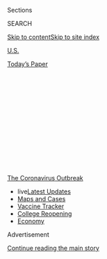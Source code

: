 <div id="app">

<div>

<div>

<div>

<div class="NYTAppHideMasthead css-1q2w90k e1suatyy0">

<div class="section css-ui9rw0 e1suatyy2">

<div class="css-eph4ug er09x8g0">

<div class="css-6n7j50">

</div>

<span class="css-1dv1kvn">Sections</span>

<div class="css-10488qs">

<span class="css-1dv1kvn">SEARCH</span>

</div>

[Skip to content](#site-content)[Skip to site
index](#site-index)

</div>

<div id="masthead-section-label" class="css-1wr3we4 eaxe0e00">

[U.S.](https://www.nytimes3xbfgragh.onion/section/us)

</div>

<div class="css-10698na e1huz5gh0">

</div>

</div>

<div id="masthead-bar-one" class="section hasLinks css-15hmgas e1csuq9d3">

<div class="css-uqyvli e1csuq9d0">

</div>

<div class="css-1uqjmks e1csuq9d1">

</div>

<div class="css-9e9ivx">

[](https://myaccount.nytimes3xbfgragh.onion/auth/login?response_type=cookie&client_id=vi)

</div>

<div class="css-1bvtpon e1csuq9d2">

[Today’s
Paper](https://www.nytimes3xbfgragh.onion/section/todayspaper)

</div>

</div>

</div>

</div>

<div data-aria-hidden="false">

<div id="site-content" data-role="main">

<div>

<div class="css-1aor85t" style="opacity:0.000000001;z-index:-1;visibility:hidden">

<div class="css-1hqnpie">

<div class="css-epjblv">

<span class="css-17xtcya">[U.S.](/section/us)</span><span class="css-x15j1o">|</span><span class="css-fwqvlz">Newsom
Order Would Keep Most California Schools
Online</span>

</div>

<div class="css-k008qs">

<div class="css-1iwv8en">

<span class="css-18z7m18"></span>

<div>

</div>

</div>

<span class="css-1n6z4y">https://nyti.ms/32uOzYU</span>

<div class="css-1705lsu">

<div class="css-4xjgmj">

<div class="css-4skfbu" data-role="toolbar" data-aria-label="Social Media Share buttons, Save button, and Comments Panel with current comment count" data-testid="share-tools">

  - 
  - 
  - 
  - 
    
    <div class="css-6n7j50">
    
    </div>

  - 

</div>

</div>

</div>

</div>

</div>

</div>

<div id="NYT_TOP_BANNER_REGION" class="css-13pd83m">

<div>

<div id="styln-prism-menu-1592847958612" class="section interactive-content interactive-size-medium css-1edisqu">

<div class="css-17ih8de interactive-body">

<div id="scroll-container" class="css-1gj85ro">

[<span class="styln-title-wrap"><span class="css-1pje3qr">The
Coronavirus</span><span class="css-1pje3qr">
Outbreak</span></span>](https://www.nytimes3xbfgragh.onion/news-event/coronavirus?action=click&pgtype=Article&state=default&region=TOP_BANNER&context=storylines_menu)

  - <span class="css-kqxiym" data-emphasize="true">live</span>[Latest
    Updates](https://www.nytimes3xbfgragh.onion/2020/08/04/world/coronavirus-cases.html?action=click&pgtype=Article&state=default&region=TOP_BANNER&context=storylines_menu)
  - [Maps and
    Cases](https://www.nytimes3xbfgragh.onion/interactive/2020/us/coronavirus-us-cases.html?action=click&pgtype=Article&state=default&region=TOP_BANNER&context=storylines_menu)
  - [Vaccine
    Tracker](https://www.nytimes3xbfgragh.onion/interactive/2020/science/coronavirus-vaccine-tracker.html?action=click&pgtype=Article&state=default&region=TOP_BANNER&context=storylines_menu)
  - [College
    Reopening](https://www.nytimes3xbfgragh.onion/2020/08/02/us/covid-college-reopening.html?action=click&pgtype=Article&state=default&region=TOP_BANNER&context=storylines_menu)
  - [Economy](https://www.nytimes3xbfgragh.onion/live/2020/08/04/business/stock-market-today-coronavirus?action=click&pgtype=Article&state=default&region=TOP_BANNER&context=storylines_menu)

</div>

</div>

</div>

</div>

</div>

<div id="top-wrapper" class="css-1sy8kpn">

<div id="top-slug" class="css-l9onyx">

Advertisement

</div>

[Continue reading the main
story](#after-top)

<div class="ad top-wrapper" style="text-align:center;height:100%;display:block;min-height:250px">

<div id="top" class="place-ad" data-position="top" data-size-key="top">

</div>

</div>

<div id="after-top">

</div>

</div>

<div>

<div id="sponsor-wrapper" class="css-1hyfx7x">

<div id="sponsor-slug" class="css-19vbshk">

Supported by

</div>

[Continue reading the main
story](#after-sponsor)

<div id="sponsor" class="ad sponsor-wrapper" style="text-align:center;height:100%;display:block">

</div>

<div id="after-sponsor">

</div>

</div>

<div class="css-186x18t">

</div>

<div class="css-1vkm6nb ehdk2mb0">

# Newsom Order Would Keep Most California Schools Online

</div>

Districts in counties with rising caseloads will be required to teach
remotely until conditions improve.

<div class="css-79elbk" data-testid="photoviewer-wrapper">

<div class="css-z3e15g" data-testid="photoviewer-wrapper-hidden">

</div>

<div class="css-1a48zt4 ehw59r15" data-testid="photoviewer-children">

![<span class="css-16f3y1r e13ogyst0" data-aria-hidden="true">Students
at Buena Vista Middle School in San Francisco in February before the
coronavirus outbreak forced school buildings to
close.</span><span class="css-cnj6d5 e1z0qqy90" itemprop="copyrightHolder"><span class="css-1ly73wi e1tej78p0">Credit...</span><span><span>Jim
Wilson/The New York
Times</span></span></span>](https://static01.graylady3jvrrxbe.onion/images/2020/07/17/us/17virus-calschools/17virus-calschools-articleLarge.jpg?quality=75&auto=webp&disable=upscale)

</div>

</div>

<div class="css-18e8msd">

<div class="css-vp77d3 epjyd6m0">

<div class="css-hus3qt ey68jwv0" data-aria-hidden="true">

[![Jill
Cowan](https://static01.graylady3jvrrxbe.onion/images/2018/12/10/multimedia/author-jill-cowan/author-jill-cowan-thumbLarge.png
"Jill Cowan")](https://www.nytimes3xbfgragh.onion/by/jill-cowan)

</div>

<div class="css-1baulvz">

By [<span class="css-1baulvz last-byline" itemprop="name">Jill
Cowan</span>](https://www.nytimes3xbfgragh.onion/by/jill-cowan)

</div>

</div>

  - 
    
    <div class="css-ld3wwf e16638kd2">
    
    Published July 17, 2020Updated July 24,
    2020
    
    </div>

  - 
    
    <div class="css-4xjgmj">
    
    <div class="css-pvvomx" data-role="toolbar" data-aria-label="Social Media Share buttons, Save button, and Comments Panel with current comment count" data-testid="share-tools">
    
      - 
      - 
      - 
      - 
        
        <div class="css-6n7j50">
        
        </div>
    
      - 
    
    </div>
    
    </div>

</div>

</div>

<div class="section meteredContent css-1r7ky0e" name="articleBody" itemprop="articleBody">

<div class="css-1fanzo5 StoryBodyCompanionColumn">

<div class="css-53u6y8">

LOS ANGELES — Responding to [soaring coronavirus
infections](https://www.nytimes3xbfgragh.onion/interactive/2020/us/california-coronavirus-cases.html)
and growing concern from teachers, Gov. Gavin Newsom of
[California](https://www.nytimes3xbfgragh.onion/2020/07/24/us/ca-schools-reopening.html)
announced new rules on Friday that would force many of the state’s
districts to teach remotely when school starts next month.

More than 80 percent of the state’s population lives in counties that
would currently not qualify for
[schools](https://www.nytimes3xbfgragh.onion/2020/07/24/us/ca-schools-reopening.html)
to reopen based on their surging caseloads and hospitalization rates.
The rules would also require most students to wear masks in classrooms
and force schools that do hold in-person classes to shut down if enough
students or employees test positive for the virus.

“We all prefer in-classroom instruction for all the obvious reasons,”
Mr. Newsom said, “but only if it can be done safely.”

</div>

</div>

<div>

</div>

<div class="css-1fanzo5 StoryBodyCompanionColumn">

<div class="css-53u6y8">

The announcement comes at the end of a week in which many school
districts across the state and the country, including California’s two
largest, [Los Angeles and San
Diego](https://www.nytimes3xbfgragh.onion/2020/07/13/us/lausd-san-diego-school-reopening.html),
abandoned plans for in-person instruction, saying they would start the
school year remotely, and in which California announced [a sweeping
rollback](https://www.nytimes3xbfgragh.onion/2020/07/14/us/california-counties-reopening.html)
of plans to reopen businesses.

</div>

</div>

<div class="css-1fanzo5 StoryBodyCompanionColumn">

<div class="css-53u6y8">

*\[Sign up* [*for California
Today*](https://www.nytimes3xbfgragh.onion/newsletters/california-today)*,
our newsletter from the Golden State.\]*

Education leaders in Houston, Atlanta, Nashville, Arlington, Va., and
Broward County, Fla., also said this week that they planned to open the
academic year online, despite [pressure from President
Trump](https://www.nytimes3xbfgragh.onion/2020/07/14/us/coronavirus-schools-fall.html)
and some Republican governors who want students in their classrooms five
days a week.

In Texas, where state officials had previously put limits on online
schooling, [new
guidelines](https://pbs.twimg.com/media/EdI6_hZWkAAG24Y.jpg) were issued
Friday that would allow as many as eight weeks of online-only
instruction when schools return next month.

And leaders of Chicago’s public school system, the nation’s
third-largest district after New York and Los Angeles, said on Friday
that they were planning for a mix of in-person and online classes. But
they stressed that the announcement was a tentative framework, with a
final plan expected in August. New York City schools are also planning
an in-person and online mix.

The California rules announced on Friday would require schools in
counties that the state has put on a “watchlist” — [based on
indicators](https://www.cdph.ca.gov/Programs/CID/DCDC/Pages/COVID-19/COVID19CountyDataTable.aspx)
that include new infections per capita, the test positivity rate and the
hospitalization rate — to teach online until conditions improve.
Currently, 33 of the state’s 58 counties, including many of the most
populated, [are on the
list](https://www.cdph.ca.gov/Programs/CID/DCDC/Pages/COVID-19/CountyMonitoringDataStep2.aspx).

</div>

</div>

<div class="css-1fanzo5 StoryBodyCompanionColumn">

<div class="css-53u6y8">

Counties would have to be off the list for at least two weeks before
their classrooms would be allowed to reopen, but the decision would
still be up to local officials on whether to resume in-person classes,
the governor
said.

<div id="NYT_MAIN_CONTENT_1_REGION" class="css-9tf9ac">

<div>

<div id="styln-covid-updates-world" class="section interactive-content interactive-size-medium css-1ftcdic">

<div class="css-17ih8de interactive-body">

<div id="styln-briefing-block" data-asset-id="QXJ0aWNsZTpueXQ6Ly9hcnRpY2xlLzNhNGMwYWI5LWIwY2QtNWQwOS1hZTgwLTdjMGU3ZTA1OWQ2OA==">

<div class="briefing-block-header-section">

# [Latest Updates: Global Coronavirus Outbreak](https://www.nytimes3xbfgragh.onion/2020/08/04/world/coronavirus-cases.html?action=click&pgtype=Article&state=default&region=MAIN_CONTENT_1&context=storylines_live_updates)

<div class="briefing-block-ts">

Updated 2020-08-04T22:07:26.192Z

</div>

</div>

  - [As talks drag on, McConnell signals openness to jobless aid
    extension that Republicans have
    opposed.](https://www.nytimes3xbfgragh.onion/2020/08/04/world/coronavirus-cases.html?action=click&pgtype=Article&state=default&region=MAIN_CONTENT_1&context=storylines_live_updates#link-2daa96b5)
  - [Novavax sees encouraging results from two studies of its
    experimental
    vaccine.](https://www.nytimes3xbfgragh.onion/2020/08/04/world/coronavirus-cases.html?action=click&pgtype=Article&state=default&region=MAIN_CONTENT_1&context=storylines_live_updates#link-1228a480)
  - [Public and private schools in Maryland and elsewhere are divided
    over in-person
    instruction.](https://www.nytimes3xbfgragh.onion/2020/08/04/world/coronavirus-cases.html?action=click&pgtype=Article&state=default&region=MAIN_CONTENT_1&context=storylines_live_updates#link-4825b93)

<div class="briefing-block-footer">

<div class="briefing-block-footer-meta">

[See more
updates](https://www.nytimes3xbfgragh.onion/2020/08/04/world/coronavirus-cases.html?action=click&pgtype=Article&state=default&region=MAIN_CONTENT_1&context=storylines_live_updates)

</div>

<div class="briefing-block-briefinglinks">

<span>More live coverage:</span>
[Markets](https://www.nytimes3xbfgragh.onion/live/2020/08/04/business/stock-market-today-coronavirus?action=click&pgtype=Article&state=default&region=MAIN_CONTENT_1&context=storylines_live_updates)

</div>

</div>

</div>

</div>

</div>

</div>

</div>

Many districts in those counties had already said they would start the
academic year online, including San Francisco, Oakland, Sacramento, Long
Beach, Santa Ana and San Bernardino. But at least a few districts that
had planned to hold in-person classes would be required to switch.

“Quite frankly, we are going to have to pivot, which is my new least
favorite word,” said Eimear O’Farrell, the superintendent of Clovis
Unified School District in Fresno County, which is on the watchlist.

On Wednesday, the [Central Valley
district](https://www.cusd.com/CUSDAt-A-Glance.aspx) with about 43,000
students [had rolled
out](https://www.fresnobee.com/news/coronavirus/article244300057.html)
what Ms. O’Farrell described as a painstakingly developed plan to
welcome students back to classrooms in August.

“It is a challenge and a source of frustration for us,” she said in a
virtual news conference on Friday afternoon. “Every superintendent has
been aiming to get this information out in time.”

The statewide rules would also require teachers and staff members in
schools that are allowed to reopen to maintain six feet of physical
distance with one another and children, and mandate masks for students
in third grade and up. Younger children would be encouraged but not
required to wear face coverings, and all children would be encouraged to
maintain six feet of distance.

The guidelines recommend that school employees be tested regularly for
the coronavirus, something teachers across the country have been pushing
for, although the federal Centers for Disease Control and Prevention has
said doing so [is not
necessary](https://www.cdc.gov/coronavirus/2019-ncov/community/schools-childcare/k-12-testing.html),
and scaling up testing has been a challenge.

</div>

</div>

<div class="css-1fanzo5 StoryBodyCompanionColumn">

<div class="css-53u6y8">

Mr. Newsom’s unveiling of a statewide framework for schools marked a
contrast to his usual reluctance to apply one set of policies for all of
California, which he has often described as a kind of [nation-state unto
itself](https://www.nytimes3xbfgragh.onion/2020/04/14/us/california-coronavirus-newsom-nation-state.html),
with roughly 40 million residents spread across a vast and varied
geography.

By and large, [Californians have said they are
supportive](https://www.nytimes3xbfgragh.onion/2020/06/04/us/california-newsom-coronavirus.html)
of restrictions aimed at curbing the spread of the virus. But Mr. Newsom
has been hesitant to impose statewide orders, instead repeating that
“localism is determinative” and allowing counties to drive much of
their own reopening.

The results have been at times confusing for residents attempting to
navigate [a patchwork of
restrictions](https://www.nytimes3xbfgragh.onion/article/coronavirus-california-reopening-phases.html)
— though on Monday, in response to climbing numbers of new cases and
shrinking hospital capacity in some areas, he announced the most
[sweeping statewide
rollback](https://www.nytimes3xbfgragh.onion/2020/07/14/us/california-counties-reopening.html)
yet of efforts to reopen many businesses.

Still, the state’s efforts have met pushback from conservative
officials, largely in more rural parts of the state where the virus has
hit less hard, but also in some populous counties.

In Orange County, where local officials have taken public stances
[against many of the state’s
restrictions](https://www.nytimes3xbfgragh.onion/aponline/2020/07/14/us/ap-us-virus-outbreak-school-politics.html),
the [Board of Education voted this week to
recommend](https://www.ocregister.com/2020/07/15/wagner-chau-back-away-from-controversial-school-board-recommendation/)
that schools reopen without requiring students to wear masks — a
decision that sparked widespread outcry. But the board is largely
advisory and does not carry authority over the county’s more than two
dozen districts, and many education leaders there have said they will
adhere to state and county public health
recommendations.

<div id="NYT_MAIN_CONTENT_3_REGION" class="css-9tf9ac">

<div>

<div id="styln-prism-freeform-1594220623585" class="section interactive-content interactive-size-medium css-1ftcdic">

<div class="css-17ih8de interactive-body">

<div id="prism-freeform-block-85410" class="css-19mumt8" data-role="complementary" data-storyline="The Coronavirus Outbreak" data-truncated="true" tabindex="0">

<div class="css-a8d9oz">

<div class="css-eb027h">

[](https://www.nytimes3xbfgragh.onion/news-event/coronavirus?action=click&pgtype=Article&state=default&region=MAIN_CONTENT_3&context=storylines_faq)

### The Coronavirus Outbreak ›

#### Frequently Asked Questions

Updated August 4, 2020

  - #### I have antibodies. Am I now immune?
    
      - As of right now,[that seems likely, for at least several
        months.](https://www.nytimes3xbfgragh.onion/2020/07/22/health/covid-antibodies-herd-immunity.html?action=click&pgtype=Article&state=default&region=MAIN_CONTENT_3&context=storylines_faq)
        There have been frightening accounts of people suffering what
        seems to be a second bout of Covid-19. But experts say these
        patients may have a drawn-out course of infection, with the
        virus taking a slow toll weeks to months after initial exposure.
        People infected with the coronavirus typically
        [produce](https://www.nature.com/articles/s41586-020-2456-9)
        immune molecules called antibodies, which are [protective
        proteins made in response to an
        infection](https://www.nytimes3xbfgragh.onion/2020/05/07/health/coronavirus-antibody-prevalence.html?action=click&pgtype=Article&state=default&region=MAIN_CONTENT_3&context=storylines_faq)[.
        These antibodies
        may](https://www.nytimes3xbfgragh.onion/2020/05/07/health/coronavirus-antibody-prevalence.html?action=click&pgtype=Article&state=default&region=MAIN_CONTENT_3&context=storylines_faq)
        last in the body [only two to three
        months](https://www.nature.com/articles/s41591-020-0965-6),
        which may seem worrisome, but that’s perfectly normal after an
        acute infection subsides, said Dr. Michael Mina, an immunologist
        at Harvard University. It may be possible to get the coronavirus
        again, but it’s highly unlikely that it would be possible in a
        short window of time from initial infection or make people
        sicker the second time.

  - #### I’m a small-business owner. Can I get relief?
    
      - The [stimulus bills enacted in
        March](https://www.nytimes3xbfgragh.onion/article/small-business-loans-stimulus-grants-freelancers-coronavirus.html?action=click&pgtype=Article&state=default&region=MAIN_CONTENT_3&context=storylines_faq)
        offer help for the millions of American small businesses. Those
        eligible for aid are businesses and nonprofit organizations with
        fewer than 500 workers, including sole proprietorships,
        independent contractors and freelancers. Some larger companies
        in some industries are also eligible. The help being offered,
        which is being managed by the Small Business Administration,
        includes the Paycheck Protection Program and the Economic Injury
        Disaster Loan program. But lots of folks have [not yet seen
        payouts.](https://www.nytimes3xbfgragh.onion/interactive/2020/05/07/business/small-business-loans-coronavirus.html?action=click&pgtype=Article&state=default&region=MAIN_CONTENT_3&context=storylines_faq)
        Even those who have received help are confused: The rules are
        draconian, and some are stuck sitting on [money they don’t know
        how to
        use.](https://www.nytimes3xbfgragh.onion/2020/05/02/business/economy/loans-coronavirus-small-business.html?action=click&pgtype=Article&state=default&region=MAIN_CONTENT_3&context=storylines_faq)
        Many small-business owners are getting less than they expected
        or [not hearing anything at
        all.](https://www.nytimes3xbfgragh.onion/2020/06/10/business/Small-business-loans-ppp.html?action=click&pgtype=Article&state=default&region=MAIN_CONTENT_3&context=storylines_faq)

  - #### What are my rights if I am worried about going back to work?
    
      - Employers have to provide [a safe
        workplace](https://www.osha.gov/SLTC/covid-19/standards.html)
        with policies that protect everyone equally. [And if one of your
        co-workers tests positive for the coronavirus, the
        C.D.C.](https://www.nytimes3xbfgragh.onion/article/coronavirus-money-unemployment.html?action=click&pgtype=Article&state=default&region=MAIN_CONTENT_3&context=storylines_faq)
        has said that [employers should tell their
        employees](https://www.cdc.gov/coronavirus/2019-ncov/community/guidance-business-response.html)
        -- without giving you the sick employee’s name -- that they may
        have been exposed to the virus.

  - #### Should I refinance my mortgage?
    
      - [It could be a good
        idea,](https://www.nytimes3xbfgragh.onion/article/coronavirus-money-unemployment.html?action=click&pgtype=Article&state=default&region=MAIN_CONTENT_3&context=storylines_faq)
        because mortgage rates have [never been
        lower.](https://www.nytimes3xbfgragh.onion/2020/07/16/business/mortgage-rates-below-3-percent.html?action=click&pgtype=Article&state=default&region=MAIN_CONTENT_3&context=storylines_faq)
        Refinancing requests have pushed mortgage applications to some
        of the highest levels since 2008, so be prepared to get in line.
        But defaults are also up, so if you’re thinking about buying a
        home, be aware that some lenders have tightened their standards.

  - #### What is school going to look like in September?
    
      - It is unlikely that many schools will return to a normal
        schedule this fall, requiring the grind of [online
        learning](https://www.nytimes3xbfgragh.onion/2020/06/05/us/coronavirus-education-lost-learning.html?action=click&pgtype=Article&state=default&region=MAIN_CONTENT_3&context=storylines_faq),
        [makeshift child
        care](https://www.nytimes3xbfgragh.onion/2020/05/29/us/coronavirus-child-care-centers.html?action=click&pgtype=Article&state=default&region=MAIN_CONTENT_3&context=storylines_faq)
        and [stunted
        workdays](https://www.nytimes3xbfgragh.onion/2020/06/03/business/economy/coronavirus-working-women.html?action=click&pgtype=Article&state=default&region=MAIN_CONTENT_3&context=storylines_faq)
        to continue. California’s two largest public school districts —
        Los Angeles and San Diego — said on July 13, that [instruction
        will be remote-only in the
        fall](https://www.nytimes3xbfgragh.onion/2020/07/13/us/lausd-san-diego-school-reopening.html?action=click&pgtype=Article&state=default&region=MAIN_CONTENT_3&context=storylines_faq),
        citing concerns that surging coronavirus infections in their
        areas pose too dire a risk for students and teachers. Together,
        the two districts enroll some 825,000 students. They are the
        largest in the country so far to abandon plans for even a
        partial physical return to classrooms when they reopen in
        August. For other districts, the solution won’t be an
        all-or-nothing approach. [Many
        systems](https://bioethics.jhu.edu/research-and-outreach/projects/eschool-initiative/school-policy-tracker/),
        including the nation’s largest, New York City, are devising
        [hybrid
        plans](https://www.nytimes3xbfgragh.onion/2020/06/26/us/coronavirus-schools-reopen-fall.html?action=click&pgtype=Article&state=default&region=MAIN_CONTENT_3&context=storylines_faq)
        that involve spending some days in classrooms and other days
        online. There’s no national policy on this yet, so check with
        your municipal school system regularly to see what is happening
        in your
community.

<div id="styln-survey-component-85410" class="styln-survey-component" data-surveyname="faq" data-surveystoryline="coronavirus">

</div>

</div>

<div class="css-6mllg9">

</div>

<div class="css-pmm6ed">

<span class="css-5gimkt"></span>

</div>

</div>

</div>

</div>

</div>

</div>

</div>

That difficulty is mirrored at the federal level, where guidance on the
safety of reopening schools has been unsteady.

On Friday, the C.D.C. postponed releasing new guidance amid a clash with
Mr. Trump, who this month criticized the agency’s proposed school
reopening guidelines as [“very tough and
expensive.”](https://www.nytimes3xbfgragh.onion/2020/07/08/us/politics/trump-schools-reopening.html)
A copy of the draft rules to which Mr. Trump apparently objected,
outlined in a [document obtained by The New York
Times](https://www.nytimes3xbfgragh.onion/2020/07/10/us/politics/trump-schools-reopening.html)
and marked “For Internal Use Only,” warned that fully reopening schools
remained “the highest risk” for spreading the virus.

</div>

</div>

<div class="css-1fanzo5 StoryBodyCompanionColumn">

<div class="css-53u6y8">

But without being able to send their children to school, parents must
shoulder huge burdens, which affects their ability to work. Tens of
millions of school children are [falling behind
academically](https://www.nytimes3xbfgragh.onion/2020/06/05/us/coronavirus-education-lost-learning.html),
and the trends will widen existing socioeconomic gaps.

Some educators [are fearful and angry about the prospect of returning to
schools](https://www.nytimes3xbfgragh.onion/2020/07/11/us/virus-teachers-classrooms.html)
with unanswered questions. The 310,000-member California Teachers
Association [urged state
leaders](https://aarjb2jw4n53e35fhbquj418-wpengine.netdna-ssl.com/wp-content/uploads/2020/07/CTA-Elected-Leaders-COVID-Letter-7.8.20.pdf)
this month to require districts to start the year “under robust distance
learning protocols” and described even a hybrid model as “high-risk.”

On Friday, the president of the California Federation of Teachers, which
represents 120,000 school employees, said the state’s new guidelines did
not go far enough to protect them. He objected to the state’s
willingness to allow waivers for some schools in counties on the
watchlist, as well as the lack of mandatory social distancing and
testing for all students.

“This updated guidance still allows for an ‘acceptable amount of harm’
to come to our students, their families and our education
professionals,” the president, Jeff Freitas, said in a statement,
demanding that schools across California continue to provide remote
learning until “the governor can ensure adequate safety measures
throughout the state.”

Erin Springer, who teaches fifth grade at a charter school in Inglewood,
said that starting the new year with remote learning has felt inevitable
since the beginning of summer. She said she wished the call had been
made sooner, so that she and her colleagues could have prepared.

“Almost every teacher I know felt like we were just wasting time,” Ms.
Springer said.

Mr. Newsom emphasized that education officials across the state would be
working hard to ensure that all students would have access to “rigorous
distance learning,” including access to devices and connectivity and
live interactions every day with teachers and other students.

He added that leaders would pay specific attention to students who are
homeless, in the foster care system, or who are English language
learners. The state, he said, has put $5.3 billion in additional money
toward those efforts.

</div>

</div>

<div class="css-1fanzo5 StoryBodyCompanionColumn">

<div class="css-53u6y8">

“We want to create some sense of equivalency,” Mr. Newsom said.

In Marin County, a Bay Area suburb that is on the state’s watchlist,
Brooke Palizi, a mother of two elementary school students, said the
district recently announced that parents would be able to choose between
letting their children attend socially distant in-person classes, remote
learning, and a virtual academy akin to home schooling.

The new guidelines, she said, at least take the guesswork out of her
children’s back-to-school plans.

“A decision’s been made, instead of it being up in the air, which is
annoying,” she said.

Dan Levin contributed reporting from New York.

</div>

</div>

<div>

</div>

</div>

<div>

</div>

<div>

</div>

<div>

</div>

<div>

<div id="bottom-wrapper" class="css-1ede5it">

<div id="bottom-slug" class="css-l9onyx">

Advertisement

</div>

[Continue reading the main
story](#after-bottom)

<div id="bottom" class="ad bottom-wrapper" style="text-align:center;height:100%;display:block;min-height:90px">

</div>

<div id="after-bottom">

</div>

</div>

</div>

</div>

</div>

## Site Index

<div>

</div>

## Site Information Navigation

  - [© <span>2020</span> <span>The New York Times
    Company</span>](https://help.nytimes3xbfgragh.onion/hc/en-us/articles/115014792127-Copyright-notice)

<!-- end list -->

  - [NYTCo](https://www.nytco.com/)
  - [Contact
    Us](https://help.nytimes3xbfgragh.onion/hc/en-us/articles/115015385887-Contact-Us)
  - [Work with us](https://www.nytco.com/careers/)
  - [Advertise](https://nytmediakit.com/)
  - [T Brand Studio](http://www.tbrandstudio.com/)
  - [Your Ad
    Choices](https://www.nytimes3xbfgragh.onion/privacy/cookie-policy#how-do-i-manage-trackers)
  - [Privacy](https://www.nytimes3xbfgragh.onion/privacy)
  - [Terms of
    Service](https://help.nytimes3xbfgragh.onion/hc/en-us/articles/115014893428-Terms-of-service)
  - [Terms of
    Sale](https://help.nytimes3xbfgragh.onion/hc/en-us/articles/115014893968-Terms-of-sale)
  - [Site
    Map](https://spiderbites.nytimes3xbfgragh.onion)
  - [Help](https://help.nytimes3xbfgragh.onion/hc/en-us)
  - [Subscriptions](https://www.nytimes3xbfgragh.onion/subscription?campaignId=37WXW)

</div>

</div>

</div>

</div>
